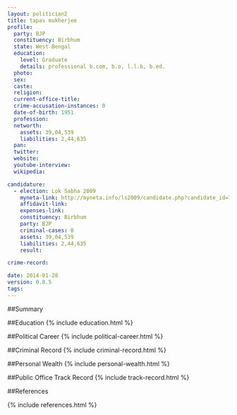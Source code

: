 ```yaml
---
layout: politician2
title: tapas mukherjee
profile: 
  party: BJP
  constituency: Birbhum
  state: West Bengal
  education: 
    level: Graduate
    details: professional b.com, b.o, l.l.b, b.ed.
  photo: 
  sex: 
  caste: 
  religion: 
  current-office-title: 
  crime-accusation-instances: 0
  date-of-birth: 1951
  profession: 
  networth: 
    assets: 39,04,539
    liabilities: 2,44,635
  pan: 
  twitter: 
  website: 
  youtube-interview: 
  wikipedia: 

candidature: 
  - election: Lok Sabha 2009
    myneta-link: http://myneta.info/ls2009/candidate.php?candidate_id=7445
    affidavit-link: 
    expenses-link: 
    constituency: Birbhum 
    party: BJP
    criminal-cases: 0
    assets: 39,04,539
    liabilities: 2,44,635
    result:  

crime-record: 

date: 2014-01-28
version: 0.0.5
tags: 
---
```

##Summary


##Education
{% include education.html %}


##Political Career
{% include political-career.html %}


##Criminal Record
{% include criminal-record.html %}


##Personal Wealth
{% include personal-wealth.html %}


##Public Office Track Record
{% include track-record.html %}


##References


{% include references.html %}